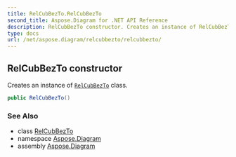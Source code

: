 ```yaml
---
title: RelCubBezTo.RelCubBezTo
second_title: Aspose.Diagram for .NET API Reference
description: RelCubBezTo constructor. Creates an instance of RelCubBezTo class
type: docs
url: /net/aspose.diagram/relcubbezto/relcubbezto/
---
```

## RelCubBezTo constructor

Creates an instance of [`RelCubBezTo`](../) class.

```csharp
public RelCubBezTo()
```

### See Also

* class [RelCubBezTo](../)
* namespace [Aspose.Diagram](../../relcubbezto/)
* assembly [Aspose.Diagram](../../../)


